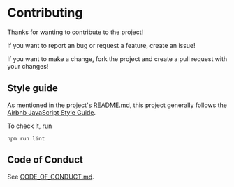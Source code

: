 # Contributing

Thanks for wanting to contribute to the project!

If you want to report an bug or request a feature, create an issue!

If you want to make a change, fork the project and create a pull request with
your changes!

## Style guide

As mentioned in the project's [README.md](README.md), this project generally
follows the
[Airbnb JavaScript Style Guide](https://github.com/airbnb/javascript#airbnb-javascript-style-guide-).

To check it, run

```shell
npm run lint
```

## Code of Conduct

See [CODE_OF_CONDUCT.md](CODE_OF_CONDUCT.md).
